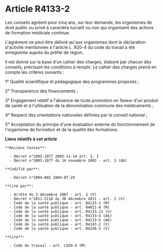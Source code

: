 # Article R4133-2

Les conseils agréent pour cinq ans, sur leur demande, les organismes de droit public ou privé à caractère lucratif ou non qui
organisent des actions de formation médicale continue.

L'agrément ne peut être délivré qu'aux organismes dont la déclaration d'activité mentionnée à l'article L. 920-4 du code du
travail a été enregistrée auprès du préfet de région.

Il est donné sur la base d'un cahier des charges, élaboré par chacun des conseils, précisant les conditions à remplir. Le
cahier des charges prend en compte les critères suivants :

1° Qualité scientifique et pédagogique des programmes proposés ;

2° Transparence des financements ;

3° Engagement relatif à l'absence de toute promotion en faveur d'un produit de santé et à l'utilisation de la dénomination
commune des médicaments ;

4° Respect des orientations nationales définies par le conseil national ;

5° Acceptation du principe d'une évaluation externe du fonctionnement de l'organisme de formation et de la qualité des
formations.

**Liens relatifs à cet article**

	**Anciens textes**:

	  - Décret n°2003-1077 2003-11-14 art. 3, I
	  - Décret n°2003-1077 du 14 novembre 2003 - art. 3 (Ab)

	**Codifié par**:

	  - Décret n°2004-802 2004-07-29

	**Cité par**:

	  - Arrêté du 3 décembre 2007 - art. 2 (V)
	  - Décret n°2011-2116 du 30 décembre 2011 - art. 2 (V)
	  - Code de la santé publique - art. D4135-1 (M)
	  - Code de la santé publique - art. R4021-9 (M)
	  - Code de la santé publique - art. R4133-11 (V)
	  - Code de la santé publique - art. R4133-4 (Ab)
	  - Code de la santé publique - art. R4133-5 (Ab)
	  - Code de la santé publique - art. R4143-2 (V)
	  - Code de la santé publique - art. R4236-2 (V)

	**Cite**:

	  - Code du travail - art. L920-4 (M)
